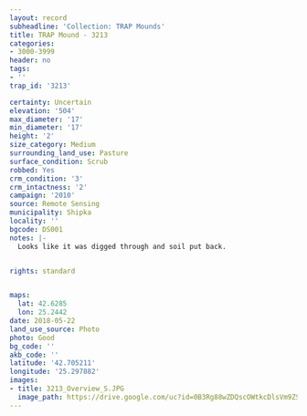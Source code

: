 ```yaml
---
layout: record
subheadline: 'Collection: TRAP Mounds'
title: TRAP Mound - 3213
categories:
- 3000-3999
header: no
tags:
- ''
trap_id: '3213'

certainty: Uncertain
elevation: '504'
max_diameter: '17'
min_diameter: '17'
height: '2'
size_category: Medium
surrounding_land_use: Pasture
surface_condition: Scrub
robbed: Yes
crm_condition: '3'
crm_intactness: '2'
campaign: '2010'
source: Remote Sensing
municipality: Shipka
locality: ''
bgcode: DS001
notes: |-
  Looks like it was digged through and soil put back.


rights: standard


maps:
  lat: 42.6285
  lon: 25.2442
date: 2018-05-22
land_use_source: Photo
photo: Good
bg_code: ''
akb_code: ''
latitude: '42.705211'
longitude: '25.297882'
images:
- title: 3213_Overview_S.JPG
  image_path: https://drive.google.com/uc?id=0B3Rg88wZDQscOWtkcDlsVm9ZSDg
---
```

